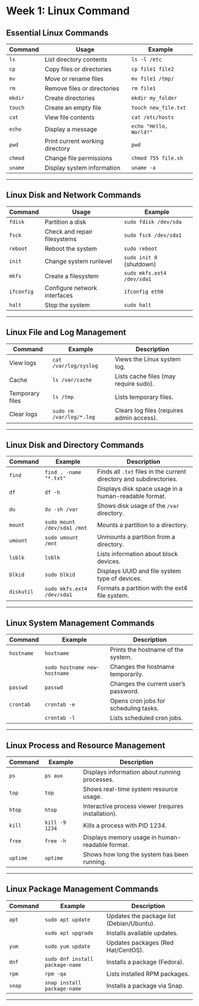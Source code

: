 # Week 1: Linux Command

## Essential Linux Commands

| **Command**       | **Usage**                        | **Example**                          |
|-------------------|----------------------------------|--------------------------------------|
| `ls`              | List directory contents         | `ls -l /etc`                         |
| `cp`              | Copy files or directories       | `cp file1 file2`                     |
| `mv`              | Move or rename files            | `mv file1 /tmp/`                     |
| `rm`              | Remove files or directories     | `rm file1`                           |
| `mkdir`           | Create directories              | `mkdir my_folder`                    |
| `touch`           | Create an empty file            | `touch new_file.txt`                 |
| `cat`             | View file contents              | `cat /etc/hosts`                     |
| `echo`            | Display a message               | `echo "Hello, World!"`               |
| `pwd`             | Print current working directory | `pwd`                                |
| `chmod`           | Change file permissions         | `chmod 755 file.sh`                  |
| `uname`           | Display system information      | `uname -a`                           |

---

## Linux Disk and Network Commands

| **Command**       | **Usage**                        | **Example**                          |
|-------------------|----------------------------------|--------------------------------------|
| `fdisk`           | Partition a disk                | `sudo fdisk /dev/sda`                |
| `fsck`            | Check and repair filesystems    | `sudo fsck /dev/sda1`                |
| `reboot`          | Reboot the system               | `sudo reboot`                        |
| `init`            | Change system runlevel          | `sudo init 0` (shutdown)             |
| `mkfs`            | Create a filesystem             | `sudo mkfs.ext4 /dev/sda1`           |
| `ifconfig`        | Configure network interfaces    | `ifconfig eth0`                      |
| `halt`            | Stop the system                 | `sudo halt`                          |

---

## Linux File and Log Management

| **Command**       | **Example**                     | **Description**                      |
|-------------------|----------------------------------|--------------------------------------|
| View logs         | `cat /var/log/syslog`           | Views the Linux system log.          |
| Cache             | `ls /var/cache`                | Lists cache files (may require sudo). |
| Temporary files   | `ls /tmp`                      | Lists temporary files.               |
| Clear logs        | `sudo rm /var/log/*.log`        | Clears log files (requires admin access). |

---

## Linux Disk and Directory Commands

| **Command**       | **Example**                     | **Description**                      |
|-------------------|----------------------------------|--------------------------------------|
| `find`            | `find . -name "*.txt"`          | Finds all `.txt` files in the current directory and subdirectories. |
| `df`              | `df -h`                         | Displays disk space usage in a human-readable format. |
| `du`              | `du -sh /var`                   | Shows disk usage of the `/var` directory. |
| `mount`           | `sudo mount /dev/sda1 /mnt`     | Mounts a partition to a directory.   |
| `umount`          | `sudo umount /mnt`              | Unmounts a partition from a directory. |
| `lsblk`           | `lsblk`                         | Lists information about block devices. |
| `blkid`           | `sudo blkid`                    | Displays UUID and file system type of devices. |
| `diskutil`        | `sudo mkfs.ext4 /dev/sda1`      | Formats a partition with the ext4 file system. |

---

## Linux System Management Commands

| **Command**       | **Example**                     | **Description**                      |
|-------------------|----------------------------------|--------------------------------------|
| `hostname`        | `hostname`                      | Prints the hostname of the system.   |
|                   | `sudo hostname new-hostname`    | Changes the hostname temporarily.    |
| `passwd`          | `passwd`                        | Changes the current user’s password. |
| `crontab`         | `crontab -e`                    | Opens cron jobs for scheduling tasks. |
|                   | `crontab -l`                    | Lists scheduled cron jobs.           |

---

## Linux Process and Resource Management

| **Command**       | **Example**                     | **Description**                      |
|-------------------|----------------------------------|--------------------------------------|
| `ps`              | `ps aux`                        | Displays information about running processes. |
| `top`             | `top`                           | Shows real-time system resource usage. |
| `htop`            | `htop`                          | Interactive process viewer (requires installation). |
| `kill`            | `kill -9 1234`                  | Kills a process with PID 1234.       |
| `free`            | `free -h`                       | Displays memory usage in human-readable format. |
| `uptime`          | `uptime`                        | Shows how long the system has been running. |

---

## Linux Package Management Commands

| **Command**       | **Example**                     | **Description**                      |
|-------------------|----------------------------------|--------------------------------------|
| `apt`             | `sudo apt update`               | Updates the package list (Debian/Ubuntu). |
|                   | `sudo apt upgrade`              | Installs available updates.          |
| `yum`             | `sudo yum update`               | Updates packages (Red Hat/CentOS).   |
| `dnf`             | `sudo dnf install package-name` | Installs a package (Fedora).         |
| `rpm`             | `rpm -qa`                       | Lists installed RPM packages.        |
| `snap`            | `snap install package-name`     | Installs a package via Snap.         |

---
